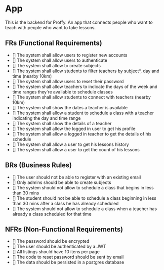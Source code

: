 # App

This is the backend for Proffy. An app that connects people who want to teach with people who want to take lessons.

## FRs (Functional Requirements)

- [] The system shall allow users to register new accounts
- [] The system shall allow users to authenticate
- [] The system shall allow to create subjects
- [] The system shall allow students to filter teachers by subject*, day and time (nearby 10km)
- [] The system shall allow users to reset their password
- [] The system shall allow teachers to indicate the days of the week and time ranges they're available to schedule classes
- [] The system shall allow students to connect with teachers (nearby 10km)
- [] The system shall show the dates a teacher is available
- [] The system shall allow a student to schedule a class with a teacher indicating the day and time range
- [] The system shall show the details of a teacher
- [] The system shall allow the logged in user to get his profile
- [] The system shall allow a logged in teacher to get the details of his schedule
- [] The system shall allow a user to get his lessons history
- [] The system shall allow a user to get the count of his lessons

## BRs (Business Rules)

- [] The user should not be able to register with an existing email
- [] Only admins should be able to create subjects
- [] The system should not allow to schedule a class that begins in less than 30 mins
- [] The student should not be able to schedule a class beginning in less than 30 mins after a class he has already scheduled
- [] The system should not allow to schedule a class when a teacher has already a class scheduled for that time

## NFRs (Non-Functional Requirements)

- [] The password should be encrypted
- [] The user should be authenticated by a JWT
- [] All listings should have 10 itens per page
- [] The code to reset password should be sent by email
- [] The data should be persisted in a postgres database

